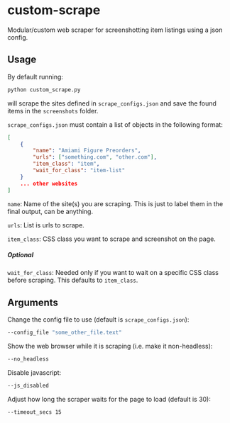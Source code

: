 # custom-scrape
Modular/custom web scraper for screenshotting item listings using a json config.

## Usage
By default running:

```sh
python custom_scrape.py
```
will scrape the sites defined in `scrape_configs.json` and save the found items in the `screenshots` folder.

`scrape_configs.json` must contain a list of objects in the following format:
```json
[
    {
        "name": "Amiami Figure Preorders",
        "urls": ["something.com", "other.com"],
        "item_class": "item",
        "wait_for_class": "item-list"
    }
    ... other websites
]
```
`name`: Name of the site(s) you are scraping.
This is just to label them in the final output, can be anything.

`urls`: List is urls to scrape.

`item_class`: CSS class you want to scrape and screenshot on the page.

##### Optional
`wait_for_class`: Needed only if you want to wait on a specific CSS class before scraping. This defaults to `item_class`.

## Arguments
Change the config file to use (default is `scrape_configs.json`):
```sh
--config_file "some_other_file.text"
```
Show the web browser while it is scraping (i.e. make it non-headless):
```sh
--no_headless
```
Disable javascript:
```sh
--js_disabled
```
Adjust how long the scraper waits for the page to load (default is 30):
```sh
--timeout_secs 15
```